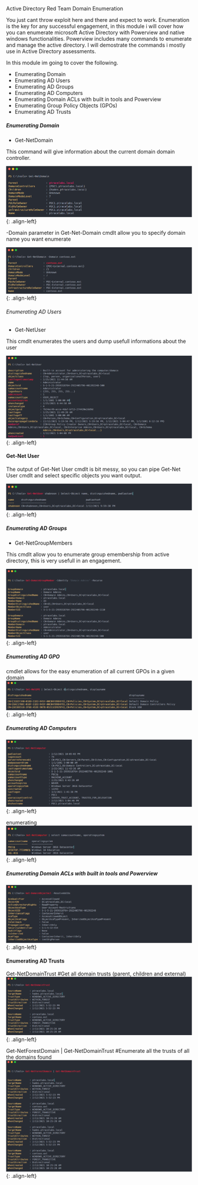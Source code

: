 Active Directory Red Team Domain Enumeration

You just cant throw exploit here and there and expect to work. Enumeration is the key for any successful engagement, in this module i will cover how you can enumerate microsoft Active Directory with Powerview and native windows functionalities. Powerview includes many commands to enumerate and manage the active directory. I will demostrate the commands i mostly use in Active Directory assessments.

In this module im going to cover the following.

-    Enumerating Domain
-    Enumerating AD Users
-    Enumerating AD Groups
-    Enumerating AD Computers
-    Enumerating Domain ACLs with built in tools  and Powerview
-    Enumerating Group Policy Objects (GPOs)
-    Enumerating AD Trusts

##### Enumerating Domain
- Get-NetDomain 

This command will give information about the current domain domain controller.

![source-01](/img/enu1.PNG){: .align-left}

-Domain parameter in Get-Net-Domain cmdlt allow you to specify domain name you want enumerate

![source-01](/img/enu2.PNG){: .align-left}

###### Enumerating AD Users
 - Get-NetUser

This cmdlt enumerates the users and dump usefull informations about the user

![source-01](/img/enu3.PNG){: .align-left}


#### Get-Net User

The output of Get-Net User cmdlt is bit messy, so you can pipe Get-Net User cmdlt and select specific objects you want output.

![source-01](/img/enu4.PNG){: .align-left}

##### Enumerating AD Groups
- Get-NetGroupMembers

This cmdlt allow you to enumerate group emembership from active directory, this is very usefull in an engagement.

![source-01](/img/enu5.PNG){: .align-left}

##### Enumerating AD GPO

cmdlet allows for the easy enumeration of all current GPOs in a given domain
![source-01](/img/enu6.PNG){: .align-left}

##### Enumerating AD Computers
![source-01](/img/enu8.PNG){: .align-left}

enumerating
![source-01](/img/enu9.PNG){: .align-left}

##### Enumerating Domain ACLs with built in tools  and Powerview

![source-01](/img/enu10.PNG){: .align-left}

 #### Enumerating AD Trusts

Get-NetDomainTrust #Get all domain trusts (parent, children and external)
![source-01](/img/enu11.PNG){: .align-left}

Get-NetForestDomain | Get-NetDomainTrust #Enumerate all the trusts of all the domains found
![source-01](/img/enu12.PNG){: .align-left}
